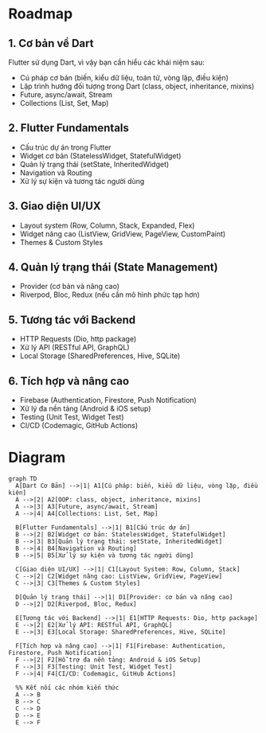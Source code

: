 # Roadmap
## 1. **Cơ bản về Dart**  
Flutter sử dụng Dart, vì vậy bạn cần hiểu các khái niệm sau:  
- Cú pháp cơ bản (biến, kiểu dữ liệu, toán tử, vòng lặp, điều kiện)  
- Lập trình hướng đối tượng trong Dart (class, object, inheritance, mixins)  
- Future, async/await, Stream  
- Collections (List, Set, Map)  

## 2. **Flutter Fundamentals**  
- Cấu trúc dự án trong Flutter  
- Widget cơ bản (StatelessWidget, StatefulWidget)  
- Quản lý trạng thái (setState, InheritedWidget)  
- Navigation và Routing  
- Xử lý sự kiện và tương tác người dùng  

## 3. **Giao diện UI/UX**  
- Layout system (Row, Column, Stack, Expanded, Flex)  
- Widget nâng cao (ListView, GridView, PageView, CustomPaint)  
- Themes & Custom Styles  

## 4. **Quản lý trạng thái (State Management)**  
- Provider (cơ bản và nâng cao)  
- Riverpod, Bloc, Redux (nếu cần mô hình phức tạp hơn)  

## 5. **Tương tác với Backend**  
- HTTP Requests (Dio, http package)  
- Xử lý API (RESTful API, GraphQL)  
- Local Storage (SharedPreferences, Hive, SQLite)  

## 6. **Tích hợp và nâng cao**  
- Firebase (Authentication, Firestore, Push Notification)  
- Xử lý đa nền tảng (Android & iOS setup)  
- Testing (Unit Test, Widget Test)  
- CI/CD (Codemagic, GitHub Actions)  

# Diagram

```mermaid
graph TD
  A[Dart Cơ Bản] -->|1| A1[Cú pháp: biến, kiểu dữ liệu, vòng lặp, điều kiện]
  A -->|2| A2[OOP: class, object, inheritance, mixins]
  A -->|3| A3[Future, async/await, Stream]
  A -->|4| A4[Collections: List, Set, Map]

  B[Flutter Fundamentals] -->|1| B1[Cấu trúc dự án]
  B -->|2| B2[Widget cơ bản: StatelessWidget, StatefulWidget]
  B -->|3| B3[Quản lý trạng thái: setState, InheritedWidget]
  B -->|4| B4[Navigation và Routing]
  B -->|5| B5[Xử lý sự kiện và tương tác người dùng]

  C[Giao diện UI/UX] -->|1| C1[Layout System: Row, Column, Stack]
  C -->|2| C2[Widget nâng cao: ListView, GridView, PageView]
  C -->|3| C3[Themes & Custom Styles]

  D[Quản lý trạng thái] -->|1| D1[Provider: cơ bản và nâng cao]
  D -->|2| D2[Riverpod, Bloc, Redux]

  E[Tương tác với Backend] -->|1| E1[HTTP Requests: Dio, http package]
  E -->|2| E2[Xử lý API: RESTful API, GraphQL]
  E -->|3| E3[Local Storage: SharedPreferences, Hive, SQLite]

  F[Tích hợp và nâng cao] -->|1| F1[Firebase: Authentication, Firestore, Push Notification]
  F -->|2| F2[Hỗ trợ đa nền tảng: Android & iOS Setup]
  F -->|3| F3[Testing: Unit Test, Widget Test]
  F -->|4| F4[CI/CD: Codemagic, GitHub Actions]

  %% Kết nối các nhóm kiến thức
  A --> B
  B --> C
  C --> D
  D --> E
  E --> F
```

